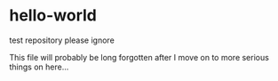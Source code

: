# hello-world
test repository please ignore

This file will probably be long forgotten after I move on to more serious things on here...
